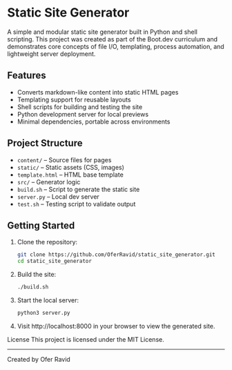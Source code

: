 # Static Site Generator

A simple and modular static site generator built in Python and shell scripting. This project was created as part of the Boot.dev curriculum and demonstrates core concepts of file I/O, templating, process automation, and lightweight server deployment.

## Features

- Converts markdown-like content into static HTML pages
- Templating support for reusable layouts
- Shell scripts for building and testing the site
- Python development server for local previews
- Minimal dependencies, portable across environments

## Project Structure

- `content/` – Source files for pages
- `static/` – Static assets (CSS, images)
- `template.html` – HTML base template
- `src/` – Generator logic
- `build.sh` – Script to generate the static site
- `server.py` – Local dev server
- `test.sh` – Testing script to validate output

## Getting Started

1. Clone the repository:
   ```bash
   git clone https://github.com/OferRavid/static_site_generator.git
   cd static_site_generator
   ```
2. Build the site:
   ```bash
   ./build.sh
   ```
3. Start the local server:
   ```bash
   python3 server.py
   ```
4. Visit http://localhost:8000 in your browser to view the generated site.

License
This project is licensed under the MIT License.   

---
   
Created by Ofer Ravid
